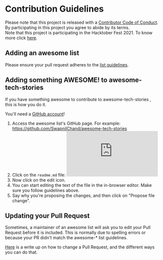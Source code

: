 # Contribution Guidelines

Please note that this project is released with a [Contributor Code of Conduct](code-of-conduct.md). By participating in this project you agree to abide by its terms.
<br>
Note that this project is participating in the Hacktober Fest 2021. To know more click [here](https://hacktoberfest.digitalocean.com/resources/participation).

## Adding an awesome list
Please ensure your pull request adheres to the [list guidelines](pull_request_template.md).

## Adding something AWESOME! to awesome-tech-stories
If you have something awesome to contribute to awesome-tech-stories , this is how you do it.

You'll need a [GitHub account](https://github.com/join)!

1. Access the awesome list's GitHub page. For example: https://github.com/SwapnilChand/awesome-tech-stories
2. Click on the `readme.md` file: ![Step 2 Click on Readme.md](https://github.com/SwapnilChand/awesome-tech-stories/blob/main/README.md)
3. Now click on the edit icon. 
4. You can start editing the text of the file in the in-browser editor. Make sure you follow guidelines above. 
5. Say why you're proposing the changes, and then click on "Propose file change".

## Updating your Pull Request

Sometimes, a maintainer of an awesome list will ask you to edit your Pull Request before it is included. This is normally due to spelling errors or because your PR didn't match the awesome-* list guidelines.

[Here](https://github.com/RichardLitt/knowledge/blob/master/github/amending-a-commit-guide.md) is a write up on how to change a Pull Request, and the different ways you can do that.
